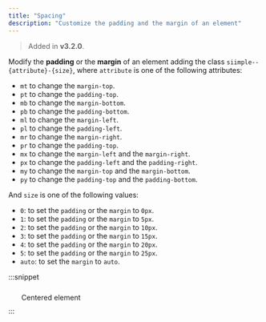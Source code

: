 ```yaml
---
title: "Spacing"
description: "Customize the padding and the margin of an element"
---
```


> Added in **v3.2.0**.

Modify the **padding** or the **margin** of an element adding the class `siimple--{attribute}-{size}`, where `attribute` is one of the following attributes:

- `mt` to change the `margin-top`.
- `pt` to change the `padding-top`.
- `mb` to change the `margin-bottom`. 
- `pb` to change the `padding-bottom`.
- `ml` to change the `margin-left`.  
- `pl` to change the `padding-left`.
- `mr` to change the `margin-right`.
- `pr` to change the `padding-top`.
- `mx` to change the `margin-left` and the `margin-right`.
- `px` to change the `padding-left` and the `padding-right`.
- `my` to change the `margin-top` and the `margin-bottom`.
- `py` to change the `padding-top` and the `padding-bottom`.

And `size` is one of the following values:

- `0`: to set the `padding` or the `margin` to `0px`.
- `1`: to set the `padding` or the `margin` to `5px`.
- `2`: to set the `padding` or the `margin` to `10px`.
- `3`: to set the `padding` or the `margin` to `15px`.
- `4`: to set the `padding` or the `margin` to `20px`.
- `5`: to set the `padding` or the `margin` to `25px`.
- `auto`: to set the `margin` to `auto`.

:::snippet
<style>
.example {
    width: 150px;
    padding: 10px;
    text-align: center;
}
</style>
<div class="example siimple--mx-auto siimple--bg-light">
    Centered element
</div>
:::

